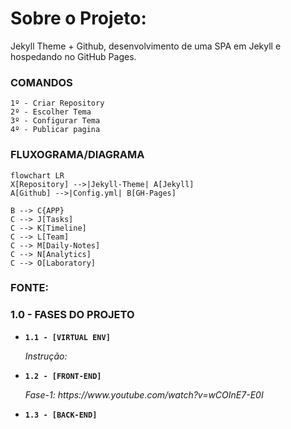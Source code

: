 # Sobre o Projeto:
Jekyll Theme + Github, desenvolvimento de uma SPA em Jekyll e hospedando no GitHub Pages.


### COMANDOS

```
1º - Criar Repository
2º - Escolher Tema
3º - Configurar Tema
4º - Publicar pagina 
```


### FLUXOGRAMA/DIAGRAMA

```mermaid
flowchart LR
X[Repository] -->|Jekyll-Theme| A[Jekyll]
A[Github] -->|Config.yml| B[GH-Pages]

B --> C{APP}
C --> J[Tasks]
C --> K[Timeline]
C --> L[Team]
C --> M[Daily-Notes]
C --> N[Analytics]
C --> O[Laboratory]

```

### FONTE:


### 1.0 - FASES DO PROJETO

<ul>
  
  <li>
    <p><b><code>1.1 - [VIRTUAL ENV] </code></b></p>
    <p><i> Instrução:  </i></p>
  </li>
  
  <li>
    <p><b><code>1.2 - [FRONT-END] </code></b></p>
    <p><i> Fase-1: https://www.youtube.com/watch?v=wCOInE7-E0I  </i></p>
  </li> 
  
  <li>
    <p><b><code>1.3 - [BACK-END] </code></b></p>
    <p><i>  </i></p>
  </li>
  
</ul>

